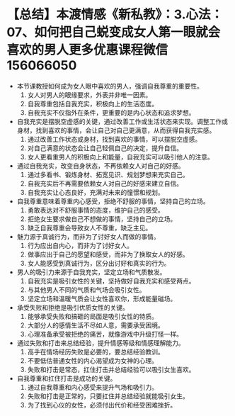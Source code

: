 # 【总结】本渡情感《新私教》：3.心法：07、如何把自己蜕变成女人第一眼就会喜欢的男人更多优惠课程微信156066050

-   本节课教授如何成为女人眼中喜欢的男人，强调自我尊重的重要性。
    1.  女人对男人的眼缘要求，外表并非唯一因素。
    2.  自我尊重包括自我充实，积极向上的生活态度。
    3.  自我充实不仅指外在条件，更重要的是内心状态和追求梦想。
-   自我充实是摆脱空虚感的关键，通过改善工作或生活状态来实现。调整工作或身材，找到喜欢的事情，会让自己对自己更满意，从而获得自我充实感。
    1.  通过改善工作状态或身材，找到喜欢的事情，可以摆脱空虚感。
    2.  对自己满意的状态会让自己轻佩自己的决定，提升自信。
    3.  女人更看重男人的积极向上和能量，自我充实可以吸引他人的注意。
-   通过自我充实，改变自身状态，不再依赖女人对自己的好感。
    1.  通过多看书、锻炼身材、拓宽见识、规划梦想来充实自己。
    2.  自我充实后不再需要依赖女人对自己的好感来建立自信。
    3.  自我充实让心态良好，充满对未来的憧憬和规划。
-   自我尊重意味着尊重内心感受，拒绝不舒服的事情，坚持自己的立场。
    1.  勇敢表达对不舒服事情的态度，维护自己的感受。
    2.  拒绝女生要求做自己不想做的事情，坚持自己的立场。
    3.  缺乏自我尊重会导致女人不尊重，缺乏主见。
-   魅力源于真诚行为，而非为了讨好女人而做的事情。
    1.  行为应出自内心，而非为了讨好女人。
    2.  做事应出于自己的愿望和感受，而非为了换取女人的好感。
    3.  女人能感受到真诚行为，区分出讨好和真实的行为。
-   男人的吸引力来源于自我充实，坚定立场和气质散发。
    1.  自我充实是吸引女性的关键，坚持做好自我充实和感受两点。
    2.  与其他男人不同的气质和气场会吸引女性。
    3.  坚定立场和温暖气质会让女性喜欢你，形成能量磁场。
-   承受失败和拒绝是吸引优质女性的关键。
    1.  能够承受失败和搞砸的局面是吸引女性的特质。
    2.  大部分人的感情生活不尽如人意，需要承受困境。
    3.  心理准备承受被拒绝的痛苦，就像游戏中升级打怪一样。
-   通过失败和打击来总结经验，提升情感等级和情感理解能力。
    1.  高手在情场经历失败是必要的，要总结经验教训。
    2.  不要低估普通女性的内心渴望成为女神的心理。
    3.  失败和打击是常态，扛住打击并总结经验可以吸引女生喜欢。
-   自我尊重和扛住打击是成功的关键。
    1.  通过自我尊重和内心感受来提升气场和吸引力。
    2.  失败和打击是正常的，只要扛住并总结经验就能吸引女生。
    3.  为了找到心仪的女性，必须付出代价和经受困难挫折。